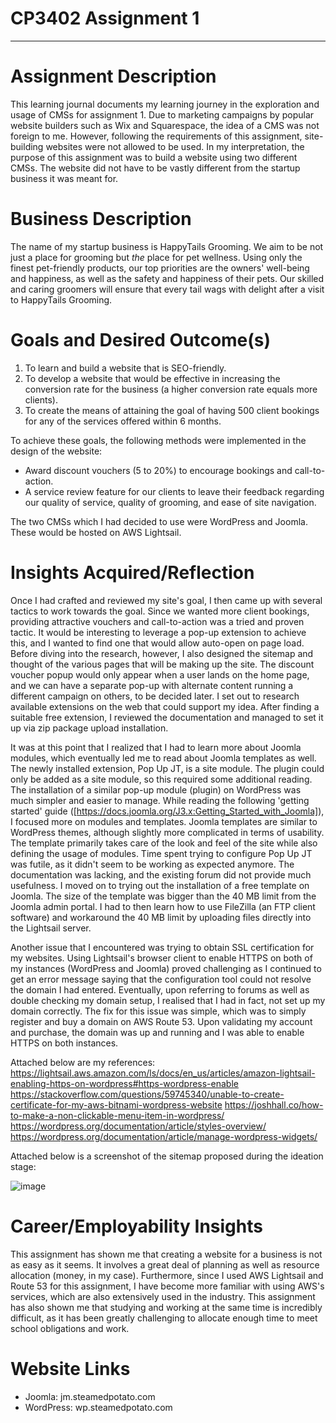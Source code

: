 # CP3402 Assignment 1
--------------------------------------------------------------------------------------------------------------------------------
# Assignment Description

This learning journal documents my learning journey in the exploration and usage of CMSs for assignment 1.
Due to marketing campaigns by popular website builders such as Wix and Squarespace, the idea of a CMS was not foreign to me. However, following the requirements of this assignment, site-building websites were not allowed to be used. In my interpretation, the purpose of this assignment was to build a website using two different CMSs. The website did not have to be vastly different from the startup business it was meant for.

# Business Description
The name of my startup business is HappyTails Grooming. We aim to be not just a place for grooming but _the_ place for pet wellness. Using only the finest pet-friendly products, our top priorities are the owners' well-being and happiness, as well as the safety and happiness of their pets. Our skilled and caring groomers will ensure that every tail wags with delight after a visit to HappyTails Grooming.

# Goals and Desired Outcome(s)
1. To learn and build a website that is SEO-friendly.
2. To develop a website that would be effective in increasing the conversion rate for the business (a higher conversion rate equals more clients).
3. To create the means of attaining the goal of having 500 client bookings for any of the services offered within 6 months.

To achieve these goals, the following methods were implemented in the design of the website:
* Award discount vouchers (5 to 20%) to encourage bookings and call-to-action.
* A service review feature for our clients to leave their feedback regarding our quality of service, quality of grooming, and ease of site navigation.

The two CMSs which I had decided to use were WordPress and Joomla. These would be hosted on AWS Lightsail.

# Insights Acquired/Reflection
Once I had crafted and reviewed my site's goal, I then came up with several tactics to work towards the goal. Since we wanted more client bookings, providing attractive vouchers and call-to-action was a tried and proven tactic. It would be interesting to leverage a pop-up extension to achieve this, and I wanted to find one that would allow auto-open on page load.
Before diving into the research, however, I also designed the sitemap and thought of the various pages that will be making up the site. The discount voucher popup would only appear when a user lands on the home page, and we can have a separate pop-up with alternate content running a different campaign on others, to be decided later. I set out to research available extensions on the web that could support my idea. After finding a suitable free extension, I reviewed the documentation and managed to set it up via zip package upload installation.

It was at this point that I realized that I had to learn more about Joomla modules, which eventually led me to read about Joomla templates as well. The newly installed extension, Pop Up JT, is a site module. The plugin could only be added as a site module, so this required some additional reading. The installation of a similar pop-up module (plugin) on WordPress was much simpler and easier to manage. While reading the following 'getting started' guide ([https://docs.joomla.org/J3.x:Getting_Started_with_Joomla]), I focused more on modules and templates. Joomla templates are similar to WordPress themes, although slightly more complicated in terms of usability. The template primarily takes care of the look and feel of the site while also defining the usage of modules. Time spent trying to configure Pop Up JT was futile, as it didn't seem to be working as expected anymore. The documentation was lacking, and the existing forum did not provide much usefulness.
I moved on to trying out the installation of a free template on Joomla. The size of the template was bigger than the 40 MB limit from the Joomla admin portal. I had to then learn how to use FileZilla (an FTP client software) and workaround the 40 MB limit by uploading files directly into the Lightsail server.

Another issue that I encountered was trying to obtain SSL certification for my websites. Using Lightsail's browser client to enable HTTPS on both of my instances (WordPress and Joomla) proved challenging as I continued to get an error message saying that the configuration tool could not resolve the domain I had entered. Eventually, upon referring to forums as well as double checking my domain setup, I realised that I had in fact, not set up my domain correctly. The fix for this issue was simple, which was to simply register and buy a domain on AWS Route 53. Upon validating my account and purchase, the domain was up and running and I was able to enable HTTPS on both instances.

Attached below are my references:
https://lightsail.aws.amazon.com/ls/docs/en_us/articles/amazon-lightsail-enabling-https-on-wordpress#https-wordpress-enable
https://stackoverflow.com/questions/59745340/unable-to-create-certificate-for-my-aws-bitnami-wordpress-website
https://joshhall.co/how-to-make-a-non-clickable-menu-item-in-wordpress/
https://wordpress.org/documentation/article/styles-overview/
https://wordpress.org/documentation/article/manage-wordpress-widgets/

Attached below is a screenshot of the sitemap proposed during the ideation stage:

![image](https://github.com/StillNotAPotato/CP3402Assignment1/assets/108881455/7bd9ce52-7a68-47bb-8e37-1910c38dbd15)

# Career/Employability Insights
This assignment has shown me that creating a website for a business is not as easy as it seems. It involves a great deal of planning as well as resource allocation (money, in my case). Furthermore, since I used AWS Lightsail and Route 53 for this assignment, I have become more familiar with using AWS's services, which are also extensively used in the industry. This assignment has also shown me that studying and working at the same time is incredibly difficult, as it has been greatly challenging to allocate enough time to meet school obligations and work.

# Website Links
* Joomla: jm.steamedpotato.com	
* WordPress: wp.steamedpotato.com	


